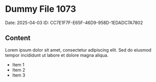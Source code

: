 # Dummy File 1073

Date: 2025-04-03
ID: CC7E1F7F-E65F-46D9-958D-1EDADC7A7802

## Content

Lorem ipsum dolor sit amet, consectetur adipiscing elit.
Sed do eiusmod tempor incididunt ut labore et dolore magna aliqua.

* Item 1
* Item 2
* Item 3

